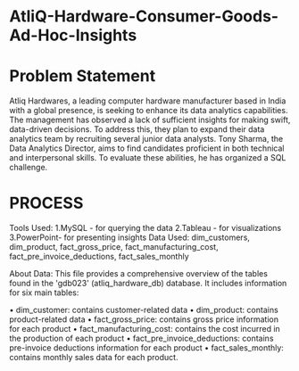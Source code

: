 # AtliQ-Hardware-Consumer-Goods-Ad-Hoc-Insights

# Problem Statement
Atliq Hardwares, a leading computer hardware manufacturer based in India with a global presence, is seeking to enhance its data analytics capabilities. The management has observed a lack of sufficient insights for making swift, data-driven decisions. To address this, they plan to expand their data analytics team by recruiting several junior data analysts. Tony Sharma, the Data Analytics Director, aims to find candidates proficient in both technical and interpersonal skills. To evaluate these abilities, he has organized a SQL challenge.

# PROCESS
Tools Used:
1.MySQL - for querying the data
2.Tableau - for visualizations
3.PowerPoint- for presenting insights
Data Used:
dim_customers, dim_product, fact_gross_price, fact_manufacturing_cost, fact_pre_invoice_deductions, fact_sales_monthly

About Data:
This file provides a comprehensive overview of the tables found in the 'gdb023' (atliq_hardware_db) database. It includes information for six main tables:

• dim_customer: contains customer-related data
• dim_product: contains product-related data
• fact_gross_price: contains gross price information for each product
• fact_manufacturing_cost: contains the cost incurred in the production of each product
• fact_pre_invoice_deductions: contains pre-invoice deductions information for each product
• fact_sales_monthly: contains monthly sales data for each product.
